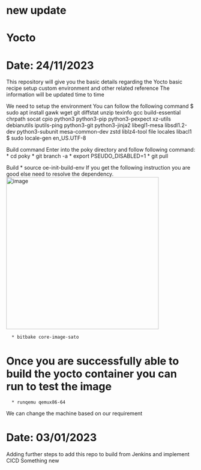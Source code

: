 # new update
# Yocto

# Date: 24/11/2023 
This repository will give you the basic details regarding the Yocto basic recipe setup custom environment and other related reference
The information will be updated time to time

We need to setup the environment You can follow the following command
$ sudo apt install gawk wget git diffstat unzip texinfo gcc build-essential chrpath socat cpio python3 python3-pip python3-pexpect xz-utils debianutils iputils-ping python3-git python3-jinja2 libegl1-mesa libsdl1.2-dev python3-subunit mesa-common-dev zstd liblz4-tool file locales libacl1
$ sudo locale-gen en_US.UTF-8

Build command
  Enter into the poky directory and follow following command:
    * cd poky
    * git branch -a
    * export PSEUDO_DISABLED=1
    * git pull

  Build 
    * source oe-init-build-env 
      If you get the following instruction you are good else need to resolve the dependency.
    <img width="406" alt="image" src="https://github.com/nitish3108/Yocto/assets/98373896/31f4b87d-400a-4688-a7c2-a86f4308a2d6">
    
      * bitbake core-image-sato
  # Once you are successfully able to build the yocto container you can run to test the image
      * runqemu qemux86-64

  We can change the machine based on our requirement

# Date: 03/01/2023
Adding further steps to add this repo to build from Jenkins and implement CICD
Something new